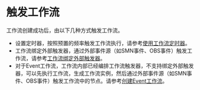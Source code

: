 # 触发工作流<a name="functiongraph_01_0103"></a>

工作流创建成功后，由以下几种方式触发工作流。

-   设置定时器，按照预置的频率触发工作流执行，请参考[使用工作流定时器](使用工作流定时器.md)。
-   工作流绑定外部触发器，通过外部事件源（如SMN事件、OBS事件）触发工作流，请参考[工作流绑定外部触发器](工作流绑定外部触发器.md)。
-   对于Event工作流，工作流内部已经编排工作流触发器，不支持绑定外部触发器，可以先执行工作流，生成工作流实例，然后通过外部事件源（如SMN事件、OBS事件）触发工作流中的节点。请参考[创建Event工作流](创建Event工作流.md)。

